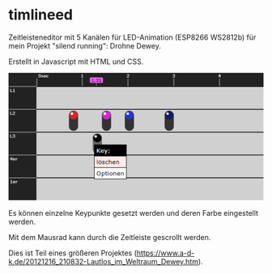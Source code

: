 # timlineed
Zeitleisteneditor mit 5 Kanälen für LED-Animation (ESP8266 WS2812b) für mein Projekt "silend running": Drohne Dewey.

Erstellt in Javascript mit HTML und CSS.
 
 ![screenshot_1](https://github.com/polygontwist/timlineed/blob/main/preview01.png)

Es können einzelne Keypunkte gesetzt werden und deren Farbe eingestellt werden.

Mit dem Mausrad kann durch die Zeitleiste gescrollt werden.

Dies ist Teil eines größeren Projektes (https://www.a-d-k.de/20121216_210832-Lautlos_im_Weltraum_Dewey.htm).

